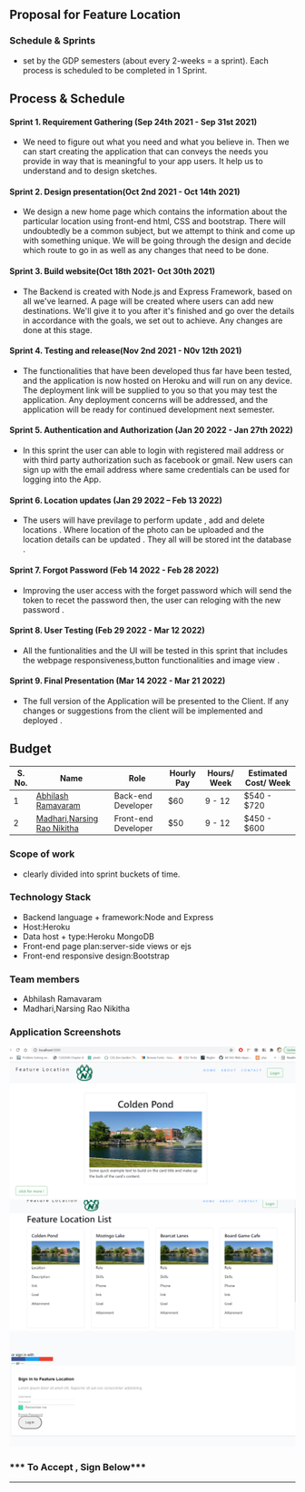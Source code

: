 
## Proposal for Feature Location

### Schedule & Sprints
- set by the GDP semesters (about every 2-weeks = a sprint). Each process is scheduled to be completed in 1 Sprint.
## Process & Schedule

#### Sprint 1.  Requirement Gathering (Sep 24th 2021 - Sep 31st 2021)
- We need to figure out what you need and what you believe in. Then we can start creating the application that can conveys the needs you provide in way that is meaningful to your app users. It help us to understand and to design sketches.


#### Sprint 2. Design presentation(Oct 2nd 2021 - Oct 14th 2021)
- We design a new home page which contains the information about the particular location using front-end html, CSS and bootstrap. There will undoubtedly be a common subject, but we attempt to think and   come up with something unique. We will be going through the  design and decide which route to go in as well as any changes that need to be done.

#### Sprint 3. Build website(Oct 18th 2021- Oct 30th 2021)
- The Backend is created with Node.js and Express Framework, based on all we've learned. A page will be created where users can add new destinations. We'll give it to you after it's finished and go over the details in accordance with the goals, we set out to achieve. Any changes are done at this stage.

#### Sprint 4. Testing and release(Nov 2nd 2021 - N0v 12th 2021)
- The functionalities that have been developed thus far have been tested, and the application is now hosted on Heroku and will run on any device. The deployment link will be supplied to you so that you may test the application. Any deployment concerns will be addressed, and the application will be ready for continued development next semester.

#### Sprint 5. Authentication and Authorization (Jan 20 2022 - Jan 27th 2022)
* In this sprint the user can able to login with registered mail address or with third party authorization such as facebook or gmail. New users can sign up with the email address where same credentials can be used for logging into the App.

#### Sprint 6. Location updates (Jan 29 2022 – Feb 13 2022)
* The users will have previlage to perform  update , add and delete locations . Where location of the photo can be uploaded and the location details can be updated . They all will be stored int the database .

#### Sprint 7. Forgot Password (Feb 14 2022 - Feb 28 2022)
*	Improving the user access with the forget password which will send the token to recet the password  then, the user can reloging with the new password .

#### Sprint 8. User Testing (Feb 29 2022 - Mar 12 2022)
* All the funtionalities and the UI will be tested in this sprint that includes the webpage responsiveness,button functionalities and image view .

#### Sprint 9. Final Presentation (Mar 14 2022 - Mar 21 2022)
*	The full version of the Application will be presented to the Client. If any changes or suggestions from the client will be implemented and deployed .

## Budget

| S. No. | Name                                                            | Role              | Hourly Pay                | Hours/ Week | Estimated Cost/ Week |
|------|--------------------------------------------------------------------|--------------------|------------------------| ------------- | ---------- |
| 1    | [Abhilash Ramavaram](https://github.com/AbhiRam0099)           | Back-end Developer  | $60 |   9 - 12 |  $540 - $720 |
| 2    | [Madhari,Narsing Rao Nikitha](https://github.com/NikithaMN-05)                   | Front-end Developer | $50 | 9 - 12 | $450 - $600 |

### Scope of work
- clearly divided into sprint buckets of time.

### Technology Stack
- Backend language + framework:Node and Express
- Host:Heroku
- Data host + type:Heroku MongoDB
- Front-end page plan:server-side views or ejs
- Front-end responsive design:Bootstrap 

### Team members
- Abhilash Ramavaram
- Madhari,Narsing Rao Nikitha

### Application Screenshots 

![Home](images/Home.png)
![List](images/list.png)
![Login](images/Login.png)

### *** To Accept , Sign Below***

   -------------------------
